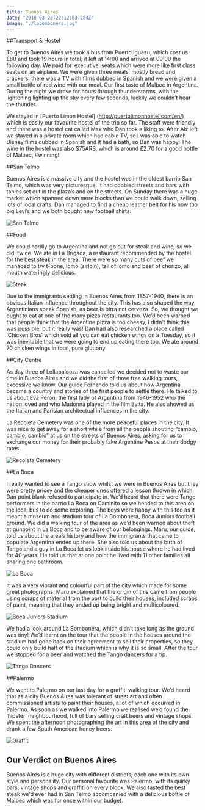 ```yaml
---
title: Buenos Aires
date: "2018-03-22T22:12:03.284Z"
image: "./labombonera.jpg"
---
```


##Transport & Hostel

To get to Buenos Aires we took a bus from Puerto Iguazu, which cost us £80 and took 19 hours in total; it left at 14:00 and arrived at 09:00 the following day. We paid for ‘executive’ seats which were more like first class seats on an airplane.  We were given three meals, mostly bread and crackers, there was a TV with films dubbed in Spanish and we were given a small bottle of red wine with our meal. Our first taste of Malbec in Argentina. During the night we drove for hours through thunderstorms, with the lightening lighting up the sky every few seconds, luckily we couldn’t hear the thunder.

We stayed in [Puerto Limon Hostel] (http://puertolimonhostel.com/en/) which is easily our favourite hostel of the trip so far. The staff were friendly and there was a hostel cat called Max who Dan took a liking to. After Alz left we stayed in a private room which had cable TV, so I was able to watch Disney films dubbed in Spanish and it had a bath, so Dan was happy. The wine in the hostel was also $75ARS, which is around £2.70 for a good bottle of Malbec, #winning!

##San Telmo

Buenos Aires is a massive city and the hostel was in the oldest barrio San Telmo, which was very picturesque. It had cobbled streets and bars with tables set out in the plaza’s and on the streets. On Sunday there was a huge market which spanned down more blocks than we could walk down, selling lots of local crafts. Dan managed to find a cheap leather belt for his now too big Levi’s and we both bought new football shirts.

![San Telmo](./san-telmo.jpg "San Telmo")

##Food

We could hardly go to Argentina and not go out for steak and wine, so we did, twice. We ate in La Brigada, a restaurant recommended by the hostel for the best steak in the area. There were so many cuts of beef we managed to try t-bone, lomo (sirloin), tail of lomo and beef of chorizo; all mouth wateringly delicious.

![Steak](./steak.jpg "Steak")

Due to the immigrants settling in Buenos Aires from 1857-1940, there is an obvious Italian influence throughout the city. This has also shaped the way Argentinians speak Spanish, as beer is birra not cerveza. So, we thought we ought to eat at one of the many pizza restaurants too. We’d been warned that people think that the Argentine pizza is too cheesy, I didn’t think this was possible, but it really was! Dan had also researched a place called ‘Chicken Bros’ which sold all you can eat chicken wings on a Tuesday, so it was inevitable that we were going to end up eating there too. We ate around 70 chicken wings in total, pure gluttony!

##City Centre

As day three of Lollapalooza was cancelled we decided not to waste our time in Buenos Aires and we did the first of three free walking tours, excessive we know. Our guide Fernando told us about how Argentina became a country and stories of the first people to settle there. He talked to us about Eva Peron, the first lady of Argentina from 1946-1952 who the nation loved and who Madonna played in the film Evita. He also showed us the Italian and Parisian architectual influences in the city.

La Recoleta Cemetery was one of the more peaceful places in the city. It was nice to get away for a short while from all the people shouting “cambio, cambio, cambio” at us on the streets of Buenos Aires, asking for us to exchange our money for their probably fake Argentine Pesos at their dodgy rates.

![Recoleta Cemetery](./recoleta-cemetery.jpg "Recoleta Cemetery")

##La Boca

I really wanted to see a Tango show whilst we were in Buenos Aires but they were pretty pricey and the cheaper ones offered a lesson thrown in which Dan point blank refused to participate in. We’d heard that there were Tango performers in the barrio La Boca on Caminito so we headed to this area on the local bus to do some exploring. The boys were happy with this too as it meant a museum and stadium tour of La Bombonera, Boca Juniors football ground. We did a walking tour of the area as we’d been warned about theft at gunpoint in La Boca and to be aware of our belongings. Maru, our guide, told us about the area’s history and how the immigrants that came to populate Argentina ended up there. She also told us about the birth of Tango and a guy in La Boca let us look inside his house where he had lived for 40 years. He told us that at one point he lived with 11 other families all sharing one bathroom.

![La Boca](./la-boca.jpg "La Boca")

It was a very vibrant and colourful part of the city which made for some great photographs. Maru explained that the origin of this came from people using scraps of material from the port to build their houses, included scraps of paint, meaning that they ended up being bright and multicoloured.

![Boca Juniors Stadium](./boca-juniors.jpg "Boca Juniors Stadium")

We had a look around La Bombonera, which didn’t take long as the ground was tiny! We’d learnt on the tour that the people in the houses around the stadium had gone back on their agreement to sell their properties, so they could only build half of the stadium which is why it is so small. After the tour we stopped for a beer and watched the Tango dancers for a tip.

![Tango Dancers](./tango.jpg "Tango")

##Palermo

We went to Palermo on our last day for a graffiti walking tour. We’d heard that as a city Buenos Aires was tolerant of street art and often commissioned artists to paint their houses, a lot of which occurred in Palermo. As soon as we walked into Palermo we realised we’d found the ‘hipster’ neighbourhood, full of bars selling craft beers and vintage shops. We spent the afternoon photographing the art in this area of the city and drank a few South American honey beers.

![Graffiti](./graffiti.jpg "Graffiti")

## Our Verdict on Buenos Aires
Buenos Aires is a huge city with different districts; each one with its own style and personality. Our personal favourite was Palermo, with its quirky bars, vintage shops and graffiti on every block. We also tasted the best steak we'd ever had in San Telmo accompanied with a delicious bottle of Malbec which was for once within our budget.